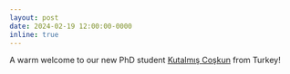```yaml
---
layout: post
date: 2024-02-19 12:00:00-0000
inline: true
---
```


A warm welcome to our new PhD student [Kutalmış Coşkun](/people/kutalmis-coskun) from Turkey!
